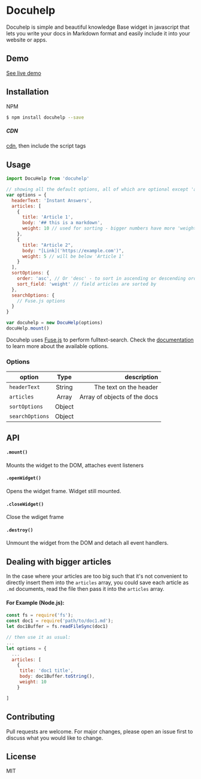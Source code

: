 # Docuhelp

Docuhelp is simple and beautiful knowledge Base widget in javascript that lets you write your docs in Markdown format and easily include it into your website or apps.
## Demo 
[See live demo]('https://docuhelpdemo.netlify.com)
## Installation

NPM

```bash
$ npm install docuhelp --save
```

##### CDN
[cdn]('htts://unpkg.com/docuhelp/dist/), then include the script tags


## Usage

```javascript
import DocuHelp from 'docuhelp'

// showing all the default options, all of which are optional except 'articles'
var options = {
  headerText: 'Instant Answers',
  articles: [
    {
      title: 'Article 1',
      body: '## this is a markdown',
      weight: 10 // used for sorting - bigger numbers have more 'weight'
    },
    {
      title: "Article 2",
      body: "[Link]('https://example.com')",
      weight: 5 // will be below 'Article 1'
    }
  ],
  sortOptions: {
    order: 'asc', // Or 'desc' - to sort in ascending or descending order
    sort_field: 'weight' // field articles are sorted by
  },
  searchOptions: {
    // Fuse.js options
  }
}

var docuhelp = new DocuHelp(options)
docuHelp.mount()
```
Docuhelp uses [Fuse.js](https://github.com/krisk/Fuse) to perform fulltext-search. Check the [documentation](https://fusejs.io/) to learn more about the available options.


### Options
| option        | Type          |  description 
| ------------- |:-------------:| -----:
| `headerText`      | String | The text on the header |
| `articles`   | Array       | Array of objects of the docs   |
| `sortOptions` | Object     |       |
| `searchOptions` | Object   |       |


## API
#### `.mount()`
Mounts the widget to the DOM, attaches event listeners

#### `.openWidget()`
Opens the widget frame. Widget still mounted.
#### `.closeWidget()`
Close the wdiget frame
#### `.destroy()`
Unmount the widget from the DOM and detach all event handlers.

## Dealing with bigger articles
In the case where your articles are too big such that it's not convenient to directly insert them into the `articles` array, you could save each article as `.md` documents, read the file then pass it into the `articles` array.
#### For Example (Node.js): 

```javascript
const fs = require('fs');
const doc1 = require('path/to/doc1.md');
let doc1Buffer = fs.readFileSync(doc1)

// then use it as usual:
...
let options = {
  ...
  articles: [
    {
     title: 'doc1 title',
     body: doc1Buffer.toString(),
     weight: 10
    }

]

```

## Contributing
Pull requests are welcome. For major changes, please open an issue first to discuss what you would like to change.


## License
MIT